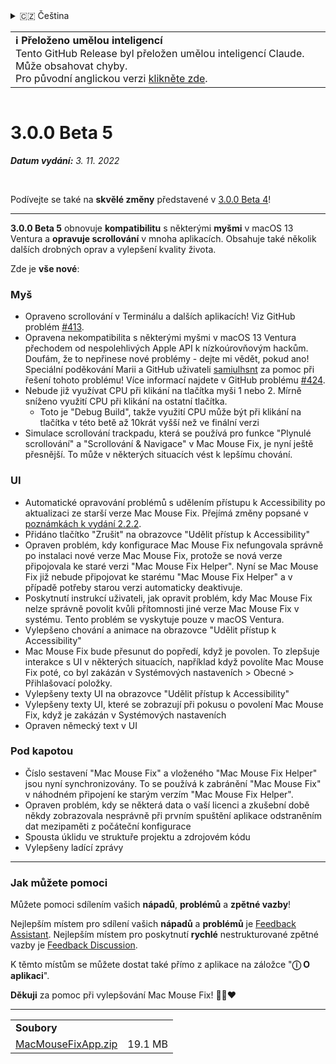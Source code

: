 <details>
<summary>🇨🇿 Čeština</summary>

[🇬🇧 English (GitHub Release)](https://github.com/noah-nuebling/mac-mouse-fix/releases/tag/3.0.0-Beta-5)\
[🇦🇩 Català](https://redirect.macmousefix.com/?target=mmf-release&tag=3.0.0-Beta-5&locale=ca)\
[🇩🇪 Deutsch](https://redirect.macmousefix.com/?target=mmf-release&tag=3.0.0-Beta-5&locale=de)\
[🇪🇸 Español](https://redirect.macmousefix.com/?target=mmf-release&tag=3.0.0-Beta-5&locale=es)\
[🇫🇷 Français](https://redirect.macmousefix.com/?target=mmf-release&tag=3.0.0-Beta-5&locale=fr)\
[🇮🇩 Indonesia](https://redirect.macmousefix.com/?target=mmf-release&tag=3.0.0-Beta-5&locale=id)\
[🇮🇹 Italiano](https://redirect.macmousefix.com/?target=mmf-release&tag=3.0.0-Beta-5&locale=it)\
[🇭🇺 Magyar](https://redirect.macmousefix.com/?target=mmf-release&tag=3.0.0-Beta-5&locale=hu)\
[🇳🇱 Nederlands](https://redirect.macmousefix.com/?target=mmf-release&tag=3.0.0-Beta-5&locale=nl)\
[🇵🇱 Polski](https://redirect.macmousefix.com/?target=mmf-release&tag=3.0.0-Beta-5&locale=pl)\
[🇧🇷 Português (Brasil)](https://redirect.macmousefix.com/?target=mmf-release&tag=3.0.0-Beta-5&locale=pt-BR)\
[🇵🇹 Português (Portugal)](https://redirect.macmousefix.com/?target=mmf-release&tag=3.0.0-Beta-5&locale=pt-PT)\
[🇷🇴 Română](https://redirect.macmousefix.com/?target=mmf-release&tag=3.0.0-Beta-5&locale=ro)\
[🇸🇪 Svenska](https://redirect.macmousefix.com/?target=mmf-release&tag=3.0.0-Beta-5&locale=sv)\
[🇻🇳 Tiếng Việt](https://redirect.macmousefix.com/?target=mmf-release&tag=3.0.0-Beta-5&locale=vi)\
[🇹🇷 Türkçe](https://redirect.macmousefix.com/?target=mmf-release&tag=3.0.0-Beta-5&locale=tr)\
**🇨🇿 Čeština**\
[🇬🇷 Ελληνικά](https://redirect.macmousefix.com/?target=mmf-release&tag=3.0.0-Beta-5&locale=el)\
[🇷🇺 Русский](https://redirect.macmousefix.com/?target=mmf-release&tag=3.0.0-Beta-5&locale=ru)\
[🇺🇦 Українська](https://redirect.macmousefix.com/?target=mmf-release&tag=3.0.0-Beta-5&locale=uk)\
[🇮🇱 עברית](https://redirect.macmousefix.com/?target=mmf-release&tag=3.0.0-Beta-5&locale=he)\
[🇸🇦 العربية](https://redirect.macmousefix.com/?target=mmf-release&tag=3.0.0-Beta-5&locale=ar)\
[🇮🇳 हिन्दी](https://redirect.macmousefix.com/?target=mmf-release&tag=3.0.0-Beta-5&locale=hi)\
[🇹🇭 ไทย](https://redirect.macmousefix.com/?target=mmf-release&tag=3.0.0-Beta-5&locale=th)\
[🇨🇳 中文 (简体)](https://redirect.macmousefix.com/?target=mmf-release&tag=3.0.0-Beta-5&locale=zh-Hans)\
[🇨🇳 中文 (繁體)](https://redirect.macmousefix.com/?target=mmf-release&tag=3.0.0-Beta-5&locale=zh-Hant)\
[🇭🇰 中文（香港)](https://redirect.macmousefix.com/?target=mmf-release&tag=3.0.0-Beta-5&locale=zh-HK)\
[🇯🇵 日本語](https://redirect.macmousefix.com/?target=mmf-release&tag=3.0.0-Beta-5&locale=ja)\
[🇰🇷 한국어](https://redirect.macmousefix.com/?target=mmf-release&tag=3.0.0-Beta-5&locale=ko)\
[Help translate Mac Mouse Fix to different languages!](https://github.com/noah-nuebling/mac-mouse-fix/discussions/731)
</details>
<table align=><td>
<b>ℹ️ Přeloženo umělou inteligencí</b><br>
Tento GitHub Release byl přeložen umělou inteligencí Claude. Může obsahovat chyby.<br>
Pro původní anglickou verzi <a href="https://github.com/noah-nuebling/mac-mouse-fix/releases/tag/3.0.0-Beta-5">klikněte zde</a>.
</td></table>

<table></table>

# 3.0.0 Beta 5
***Datum vydání:** 3. 11. 2022*

<br>

Podívejte se také na **skvělé změny** představené v [3.0.0 Beta 4](https://redirect.macmousefix.com/?target=mmf-release&tag=3.0.0-Beta-4&locale=cs)!

---

**3.0.0 Beta 5** obnovuje **kompatibilitu** s některými **myšmi** v macOS 13 Ventura a **opravuje scrollování** v mnoha aplikacích.
Obsahuje také několik dalších drobných oprav a vylepšení kvality života.

Zde je **vše nové**:

### Myš

- Opraveno scrollování v Terminálu a dalších aplikacích! Viz GitHub problém [#413](https://github.com/noah-nuebling/mac-mouse-fix/issues/413).
- Opravena nekompatibilita s některými myšmi v macOS 13 Ventura přechodem od nespolehlivých Apple API k nízkoúrovňovým hackům. Doufám, že to nepřinese nové problémy - dejte mi vědět, pokud ano! Speciální poděkování Marii a GitHub uživateli [samiulhsnt](https://github.com/samiulhsnt) za pomoc při řešení tohoto problému! Více informací najdete v GitHub problému [#424](https://github.com/noah-nuebling/mac-mouse-fix/issues/424).
- Nebude již využívat CPU při klikání na tlačítka myši 1 nebo 2. Mírně sníženo využití CPU při klikání na ostatní tlačítka.
    - Toto je "Debug Build", takže využití CPU může být při klikání na tlačítka v této betě až 10krát vyšší než ve finální verzi
- Simulace scrollování trackpadu, která se používá pro funkce "Plynulé scrollování" a "Scrollování & Navigace" v Mac Mouse Fix, je nyní ještě přesnější. To může v některých situacích vést k lepšímu chování.

### UI

- Automatické opravování problémů s udělením přístupu k Accessibility po aktualizaci ze starší verze Mac Mouse Fix. Přejímá změny popsané v [poznámkách k vydání 2.2.2](https://redirect.macmousefix.com/?target=mmf-release&tag=2.2.2&locale=cs).
- Přidáno tlačítko "Zrušit" na obrazovce "Udělit přístup k Accessibility"
- Opraven problém, kdy konfigurace Mac Mouse Fix nefungovala správně po instalaci nové verze Mac Mouse Fix, protože se nová verze připojovala ke staré verzi "Mac Mouse Fix Helper". Nyní se Mac Mouse Fix již nebude připojovat ke starému "Mac Mouse Fix Helper" a v případě potřeby starou verzi automaticky deaktivuje.
- Poskytnutí instrukcí uživateli, jak opravit problém, kdy Mac Mouse Fix nelze správně povolit kvůli přítomnosti jiné verze Mac Mouse Fix v systému. Tento problém se vyskytuje pouze v macOS Ventura.
- Vylepšeno chování a animace na obrazovce "Udělit přístup k Accessibility"
- Mac Mouse Fix bude přesunut do popředí, když je povolen. To zlepšuje interakce s UI v některých situacích, například když povolíte Mac Mouse Fix poté, co byl zakázán v Systémových nastaveních > Obecné > Přihlašovací položky.
- Vylepšeny texty UI na obrazovce "Udělit přístup k Accessibility"
- Vylepšeny texty UI, které se zobrazují při pokusu o povolení Mac Mouse Fix, když je zakázán v Systémových nastaveních
- Opraven německý text v UI

### Pod kapotou

- Číslo sestavení "Mac Mouse Fix" a vloženého "Mac Mouse Fix Helper" jsou nyní synchronizovány. To se používá k zabránění "Mac Mouse Fix" v náhodném připojení ke starým verzím "Mac Mouse Fix Helper".
- Opraven problém, kdy se některá data o vaší licenci a zkušební době někdy zobrazovala nesprávně při prvním spuštění aplikace odstraněním dat mezipaměti z počáteční konfigurace
- Spousta úklidu ve struktuře projektu a zdrojovém kódu
- Vylepšeny ladící zprávy

---

### Jak můžete pomoci

Můžete pomoci sdílením vašich **nápadů**, **problémů** a **zpětné vazby**!

Nejlepším místem pro sdílení vašich **nápadů** a **problémů** je [Feedback Assistant](https://noah-nuebling.github.io/mac-mouse-fix-feedback-assistant/?type=bug-report).
Nejlepším místem pro poskytnutí **rychlé** nestrukturované zpětné vazby je [Feedback Discussion](https://github.com/noah-nuebling/mac-mouse-fix/discussions/366).

K těmto místům se můžete dostat také přímo z aplikace na záložce "**ⓘ O aplikaci**".

**Děkuji** za pomoc při vylepšování Mac Mouse Fix! 💙💛❤️

---

<table align="start">
<tr>
    <td colspan=2>
        <b>Soubory</b>
    </td>
</tr>
<tr>
    <td><a href="https://github.com/noah-nuebling/mac-mouse-fix/releases/download/3.0.0-Beta-5/MacMouseFixApp.zip">MacMouseFixApp.zip</a></td>
    <td>19.1 MB</td>
</tr>
</table>